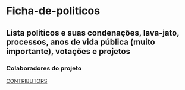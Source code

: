 # Ficha-de-politicos
## Lista políticos e suas condenações, lava-jato, processos, anos de vida pública (muito importante), votações e projetos
### Colaboradores do projeto
[CONTRIBUTORS](https://github.com/GrupoDeEstudosOpenSource/Ficha-de-politicos/blob/master/CONTRIBUTORS.md)
